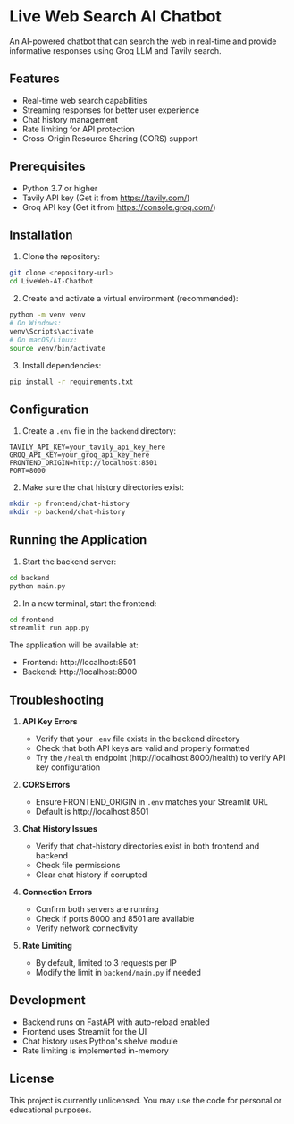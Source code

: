 # Live Web Search AI Chatbot

An AI-powered chatbot that can search the web in real-time and provide informative responses using Groq LLM and Tavily search.

## Features

- Real-time web search capabilities
- Streaming responses for better user experience
- Chat history management
- Rate limiting for API protection
- Cross-Origin Resource Sharing (CORS) support

## Prerequisites

- Python 3.7 or higher
- Tavily API key (Get it from https://tavily.com/)
- Groq API key (Get it from https://console.groq.com/)

## Installation

1. Clone the repository:
```bash
git clone <repository-url>
cd LiveWeb-AI-Chatbot
```

2. Create and activate a virtual environment (recommended):
```bash
python -m venv venv
# On Windows:
venv\Scripts\activate
# On macOS/Linux:
source venv/bin/activate
```

3. Install dependencies:
```bash
pip install -r requirements.txt
```

## Configuration

1. Create a `.env` file in the `backend` directory:
```
TAVILY_API_KEY=your_tavily_api_key_here
GROQ_API_KEY=your_groq_api_key_here
FRONTEND_ORIGIN=http://localhost:8501
PORT=8000
```

2. Make sure the chat history directories exist:
```bash
mkdir -p frontend/chat-history
mkdir -p backend/chat-history
```

## Running the Application

1. Start the backend server:
```bash
cd backend
python main.py
```

2. In a new terminal, start the frontend:
```bash
cd frontend
streamlit run app.py
```

The application will be available at:
- Frontend: http://localhost:8501
- Backend: http://localhost:8000

## Troubleshooting

1. **API Key Errors**
   - Verify that your `.env` file exists in the backend directory
   - Check that both API keys are valid and properly formatted
   - Try the `/health` endpoint (http://localhost:8000/health) to verify API key configuration

2. **CORS Errors**
   - Ensure FRONTEND_ORIGIN in `.env` matches your Streamlit URL
   - Default is http://localhost:8501

3. **Chat History Issues**
   - Verify that chat-history directories exist in both frontend and backend
   - Check file permissions
   - Clear chat history if corrupted

4. **Connection Errors**
   - Confirm both servers are running
   - Check if ports 8000 and 8501 are available
   - Verify network connectivity

5. **Rate Limiting**
   - By default, limited to 3 requests per IP
   - Modify the limit in `backend/main.py` if needed

## Development

- Backend runs on FastAPI with auto-reload enabled
- Frontend uses Streamlit for the UI
- Chat history uses Python's shelve module
- Rate limiting is implemented in-memory

## License

This project is currently unlicensed. You may use the code for personal or educational purposes.  
